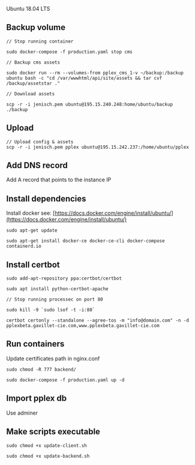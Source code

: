 Ubuntu 18.04 LTS

Backup volume
--- 

```
// Stop running container

sudo docker-compose -f production.yaml stop cms
```
```
// Backup cms assets

sudo docker run --rm --volumes-from pplex_cms_1-v ~/backup:/backup ubuntu bash -c "cd /var/wwwhtml/api/site/assets && tar cvf /backup/assetstar ."
```
```
// Download assets

scp -r -i jenisch.pem ubuntu@195.15.240.248:home/ubuntu/backup ./backup
```

Upload
---

```
// Upload config & assets
scp -r -i jenisch.pem pplex ubuntu@195.15.242.237:/home/ubuntu/pplex
```

Add DNS record
---

Add A record that points to the instance IP

Install dependencies
---

Install docker see: [https://docs.docker.com/engine/install/ubuntu/](https://docs.docker.com/engine/install/ubuntu/)
```
sudo apt-get update
```
```
sudo apt-get install docker-ce docker-ce-cli docker-compose containerd.io
```



Install certbot
---

```
sudo add-apt-repository ppa:certbot/certbot
```
```
sudo apt install python-certbot-apache
```
```
// Stop running processec on port 80

sudo kill -9 `sudo lsof -t -i:80`
```
```
certbot certonly --standalone --agree-tos -m "info@domain.com" -n -d pplexbeta.gavillet-cie.com,www.pplexbeta.gavillet-cie.com
```

Run containers
---

Update certificates path in nginx.conf

```
sudo chmod -R 777 backend/
```
```
sudo docker-compose -f production.yaml up -d
```

Import pplex db
---

Use adminer

Make scripts executable
---

```
sudo chmod +x update-client.sh
```
```
sudo chmod +x update-backend.sh
```
